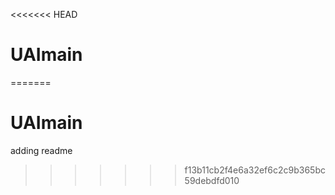 <<<<<<< HEAD
# UAImain
=======
# UAImain
adding readme
>>>>>>> f13b11cb2f4e6a32ef6c2c9b365bc59debdfd010
